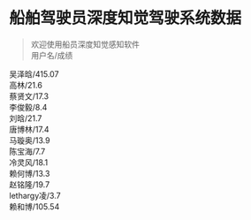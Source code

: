 # 船舶驾驶员深度知觉驾驶系统数据

> 欢迎使用船员深度知觉感知软件<br/>用户名/成绩<br/>



吴泽晗/415.07<br/>高林/21.6<br/>蔡贤文/17.3<br/>李俊毅/8.4<br/>刘晗/21.7<br/>唐博林/17.4<br/>马璇奥/13.9<br/>陈宝海/7.7<br/>冷灵风/18.1<br/>赖何博/13.3<br/>赵铭隆/19.7<br/>lethargy凌/3.7<br/>赖和博/105.54<br/>